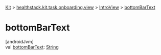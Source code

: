 
[Kit](../../../kit.html) > [healthstack.kit.task.onboarding.view](../index.html) > [IntroView](index.html) > [bottomBarText](bottom-bar-text.html)



# bottomBarText



[androidJvm]\
val [bottomBarText](bottom-bar-text.html): [String](https://kotlinlang.org/api/latest/jvm/stdlib/kotlin/-string/index.html)




